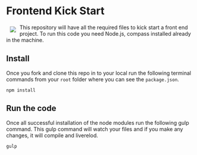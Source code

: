 # Frontend Kick Start

<a href="http://gulpjs.com/"><img src="https://avatars2.githubusercontent.com/u/6200624?v=3&s=200" align="left" hspace="10" vspace="6"></a>

This repository will have all the required files to kick start a front end project.
To run this code you need Node.js, compass installed already in the machine.

## Install

Once you fork and clone this repo in to your local run the following terminal commands from your `root` folder where you can see the `package.json`.

```
npm install
```

## Run the code

Once all successful installation of the node modules run the following gulp command. This gulp command will watch your files and if you make any changes, it will compile and liverelod.
 
```
gulp
```
